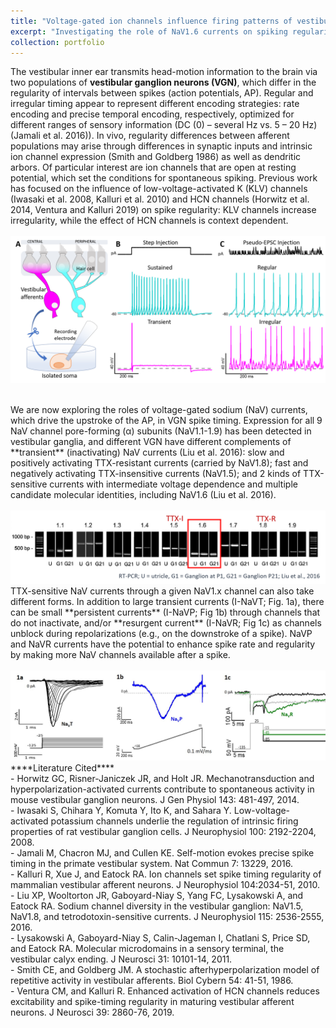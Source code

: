 ```yaml
---
title: "Voltage-gated ion channels influence firing patterns of vestibular afferents"
excerpt: "Investigating the role of NaV1.6 currents on spiking regularity<br/><img src='/images/NaV Currents.jpg'>"
collection: portfolio
---
```


The vestibular inner ear transmits head-motion information to the brain via two populations of **vestibular ganglion neurons (VGN)**, which differ in the regularity of intervals between spikes (action potentials, AP). Regular and irregular timing appear to represent different encoding strategies: rate encoding and precise temporal encoding, respectively, optimized for different ranges of sensory information (DC (0) – several Hz vs. 5 – 20 Hz) (Jamali et al. 2016)). In vivo, regularity differences between afferent populations may arise through differences in synaptic inputs and intrinsic ion channel expression (Smith and Goldberg 1986) as well as dendritic arbors. Of particular interest are ion channels that are open at resting potential, which set the conditions for spontaneous spiking. Previous work has focused on the influence of low-voltage-activated K (KLV) channels (Iwasaki et al. 2008, Kalluri et al. 2010) and HCN channels (Horwitz et al. 2014, Ventura and Kalluri 2019) on spike regularity: KLV channels increase irregularity, while the effect of HCN channels is context dependent.
<br/>
<br/><img src='/images/VGN review fig.png'>

<br/>
We are now exploring the roles of voltage-gated sodium (NaV) currents, which drive the upstroke of the AP, in VGN spike timing. Expression for all 9 NaV channel pore-forming (α) subunits (NaV1.1-1.9) has been detected in vestibular ganglia, and different VGN have different complements of **transient** (inactivating) NaV currents (Liu et al. 2016): slow and positively activating TTX-resistant currents (carried by NaV1.8); fast and negatively activating TTX-insensitive currents (NaV1.5); and 2 kinds of TTX-sensitive currents with intermediate voltage dependence and multiple candidate molecular identities, including NaV1.6 (Liu et al. 2016).
<br/>
<br/><img src='/images/rtPCRLiu2016.png'>

<br/>
TTX-sensitive NaV currents through a given NaV1.x channel can also take different forms. In addition to large transient currents (I-NaVT; Fig. 1a), there can be small **persistent currents** (I-NaVP; Fig 1b) through channels that do not inactivate, and/or **resurgent current** (I-NaVR; Fig 1c) as channels unblock during repolarizations (e.g., on the downstroke of a spike). NaVP and NaVR currents have the potential to enhance spike rate and regularity by making more NaV channels available after a spike.
<br/>
<br/><img src='/images/NaV Currents.jpg'>

<br/>
****Literature Cited****<br/>
- Horwitz GC, Risner-Janiczek JR, and Holt JR. Mechanotransduction and hyperpolarization-activated currents contribute to spontaneous activity in mouse vestibular ganglion neurons. J Gen Physiol 143: 481-497, 2014. <br/>
- Iwasaki S, Chihara Y, Komuta Y, Ito K, and Sahara Y. Low-voltage-activated potassium channels underlie the regulation of intrinsic firing properties of rat vestibular ganglion cells. J Neurophysiol 100: 2192-2204, 2008. <br/>
- Jamali M, Chacron MJ, and Cullen KE. Self-motion evokes precise spike timing in the primate vestibular system. Nat Commun 7: 13229, 2016. <br/>
- Kalluri R, Xue J, and Eatock RA. Ion channels set spike timing regularity of mammalian vestibular afferent neurons. J Neurophysiol 104:2034-51, 2010. <br/>
- Liu XP, Wooltorton JR, Gaboyard-Niay S, Yang FC, Lysakowski A, and Eatock RA. Sodium channel diversity in the vestibular ganglion: NaV1.5, NaV1.8, and tetrodotoxin-sensitive currents. J Neurophysiol 115: 2536-2555, 2016. <br/>
- Lysakowski A, Gaboyard-Niay S, Calin-Jageman I, Chatlani S, Price SD, and Eatock RA. Molecular microdomains in a sensory terminal, the vestibular calyx ending. J Neurosci 31: 10101-14, 2011.<br/>
- Smith CE, and Goldberg JM. A stochastic afterhyperpolarization model of repetitive activity in vestibular afferents. Biol Cybern 54: 41-51, 1986.<br/>
- Ventura CM, and Kalluri R. Enhanced activation of HCN channels reduces excitability and spike-timing regularity in maturing vestibular afferent neurons. J Neurosci 39: 2860-76, 2019.<br/>
